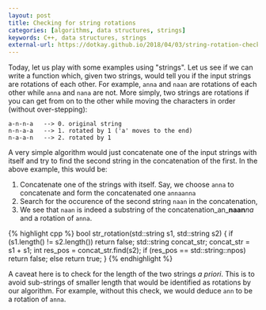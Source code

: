 ```yaml
---
layout: post
title: Checking for string rotations
categories: [algorithms, data structures, strings]
keywords: C++, data structures, strings
external-url: https://dotkay.github.io/2018/04/03/string-rotation-check
---
```


Today, let us play with some examples using "strings". Let us see if we can write a function which, given two strings, would tell you if the input strings are rotations of each other. For example, `anna` and `naan` are rotations of each other while `anna` and `nana` are not. More simply, two strings are rotations if you can get from on to the other while moving the characters in order (without over-stepping):

```
a-n-n-a   --> 0. original string
n-n-a-a   --> 1. rotated by 1 ('a' moves to the end)
n-a-a-n   --> 2. rotated by 1
```

A very simple algorithm would just concatenate one of the input strings with itself and try to find the second string in the concatenation of the first. In the above example, this would be:

1. Concatenate one of the strings with itself. Say, we choose `anna` to concatenate and form the concatenated one `annaanna`
2. Search for the occurence of the second string `naan` in the concatenation,
3. We see that `naan` is indeed a substring of the concatenation_an_**naan**_na_ and a rotation of `anna`. 

{% highlight cpp %}
bool str_rotation(std::string s1, std::string s2)
{
  if (s1.length() != s2.length())
    return false;
  std::string concat_str;
  concat_str = s1 + s1;
  int res_pos = concat_str.find(s2);
  if (res_pos == std::string::npos)
    return false;
  else 
    return true;
}
{% endhighlight %}

A caveat here is to check for the length of the two strings _a priori_. This is to avoid sub-strings of smaller length that would be identified as rotations by our algorithm. For example, without this check, we would deduce `ann` to be a rotation of `anna`.
